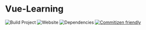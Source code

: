 # Vue-Learning

![Build Project](https://github.com/vuejs-id/blog/workflows/Build%20Project/badge.svg) ![Website](https://img.shields.io/website?url=https%3A%2F%2Fblog.vuejs.id%2F) ![Dependencies](https://img.shields.io/david/vuejs-id/blog.svg)  [![Commitizen friendly](https://img.shields.io/badge/commitizen-friendly-brightgreen.svg)](http://commitizen.github.io/cz-cli/)